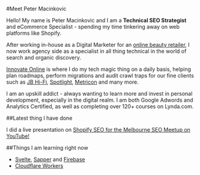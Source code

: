 #Meet Peter Macinkovic

Hello! My name is Peter Macinkovic and I am a **Technical SEO Strategist** and eCommerce Specialist - spending my time tinkering away on web platforms like Shopify.

After working in-house as a Digital Marketer for an [online beauty retailer](https://www.kianabeauty.com.au/), I now work agency side as a specialist in all thing technical in the world of search and organic discovery.

[Innovate Online](https://www.innovateonline.com.au/) is where I do my tech magic thing on a daily basis, helping plan roadmaps, perform migrations and audit crawl traps for our fine clients such as [JB Hi-Fi](https://www.jbhifi.com.au/), [Spotlight](https://www.spotlightstores.com/), [Metricon](https://www.metricon.com.au/) and many more.

I am an upskill addict - always wanting to learn more and invest in personal development, especially in the digital realm. I am both Google Adwords and Analytics Certified, as well as completing over 120+ courses on Lynda.com. 

##Latest thing I have done

I did a live presentation on [Shopify SEO for the Melbourne SEO Meetup on YouTube!](https://www.youtube.com/watch?v=OMUTkBMu9sQ)

##Things I am learning right now

- [Svelte](https://svelte.dev/), [Sapper](https://sapper.svelte.dev/) and [Firebase](https://firebase.google.com/)
- [Cloudflare Workers](https://workers.cloudflare.com/)

